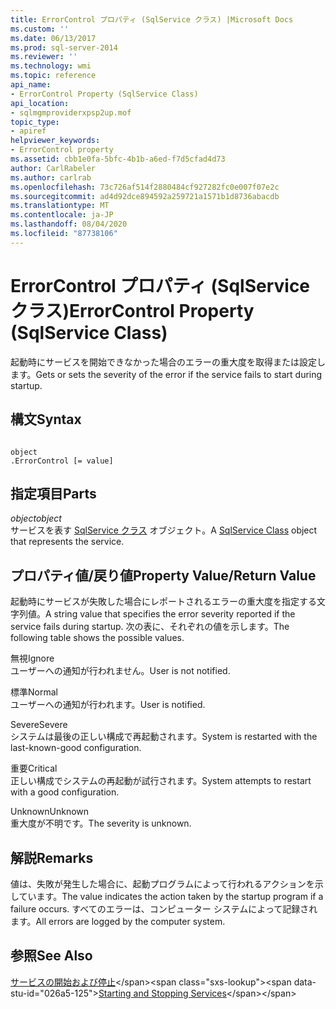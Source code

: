 ```yaml
---
title: ErrorControl プロパティ (SqlService クラス) |Microsoft Docs
ms.custom: ''
ms.date: 06/13/2017
ms.prod: sql-server-2014
ms.reviewer: ''
ms.technology: wmi
ms.topic: reference
api_name:
- ErrorControl Property (SqlService Class)
api_location:
- sqlmgmproviderxpsp2up.mof
topic_type:
- apiref
helpviewer_keywords:
- ErrorControl property
ms.assetid: cbb1e0fa-5bfc-4b1b-a6ed-f7d5cfad4d73
author: CarlRabeler
ms.author: carlrab
ms.openlocfilehash: 73c726af514f2880484cf927282fc0e007f07e2c
ms.sourcegitcommit: ad4d92dce894592a259721a1571b1d8736abacdb
ms.translationtype: MT
ms.contentlocale: ja-JP
ms.lasthandoff: 08/04/2020
ms.locfileid: "87738106"
---
```

# <a name="errorcontrol-property-sqlservice-class"></a><span data-ttu-id="026a5-102">ErrorControl プロパティ (SqlService クラス)</span><span class="sxs-lookup"><span data-stu-id="026a5-102">ErrorControl Property (SqlService Class)</span></span>
  <span data-ttu-id="026a5-103">起動時にサービスを開始できなかった場合のエラーの重大度を取得または設定します。</span><span class="sxs-lookup"><span data-stu-id="026a5-103">Gets or sets the severity of the error if the service fails to start during startup.</span></span>  
  
## <a name="syntax"></a><span data-ttu-id="026a5-104">構文</span><span class="sxs-lookup"><span data-stu-id="026a5-104">Syntax</span></span>  
  
```  
  
object  
.ErrorControl [= value]  
```  
  
## <a name="parts"></a><span data-ttu-id="026a5-105">指定項目</span><span class="sxs-lookup"><span data-stu-id="026a5-105">Parts</span></span>  
 <span data-ttu-id="026a5-106">*object*</span><span class="sxs-lookup"><span data-stu-id="026a5-106">*object*</span></span>  
 <span data-ttu-id="026a5-107">サービスを表す [SqlService クラス](sqlservice-class.md) オブジェクト。</span><span class="sxs-lookup"><span data-stu-id="026a5-107">A [SqlService Class](sqlservice-class.md) object that represents the service.</span></span>  
  
## <a name="property-valuereturn-value"></a><span data-ttu-id="026a5-108">プロパティ値/戻り値</span><span class="sxs-lookup"><span data-stu-id="026a5-108">Property Value/Return Value</span></span>  
 <span data-ttu-id="026a5-109">起動時にサービスが失敗した場合にレポートされるエラーの重大度を指定する文字列値。</span><span class="sxs-lookup"><span data-stu-id="026a5-109">A string value that specifies the error severity reported if the service fails during startup.</span></span> <span data-ttu-id="026a5-110">次の表に、それぞれの値を示します。</span><span class="sxs-lookup"><span data-stu-id="026a5-110">The following table shows the possible values.</span></span>  
  
 <span data-ttu-id="026a5-111">無視</span><span class="sxs-lookup"><span data-stu-id="026a5-111">Ignore</span></span>  
 <span data-ttu-id="026a5-112">ユーザーへの通知が行われません。</span><span class="sxs-lookup"><span data-stu-id="026a5-112">User is not notified.</span></span>  
  
 <span data-ttu-id="026a5-113">標準</span><span class="sxs-lookup"><span data-stu-id="026a5-113">Normal</span></span>  
 <span data-ttu-id="026a5-114">ユーザーへの通知が行われます。</span><span class="sxs-lookup"><span data-stu-id="026a5-114">User is notified.</span></span>  
  
 <span data-ttu-id="026a5-115">Severe</span><span class="sxs-lookup"><span data-stu-id="026a5-115">Severe</span></span>  
 <span data-ttu-id="026a5-116">システムは最後の正しい構成で再起動されます。</span><span class="sxs-lookup"><span data-stu-id="026a5-116">System is restarted with the last-known-good configuration.</span></span>  
  
 <span data-ttu-id="026a5-117">重要</span><span class="sxs-lookup"><span data-stu-id="026a5-117">Critical</span></span>  
 <span data-ttu-id="026a5-118">正しい構成でシステムの再起動が試行されます。</span><span class="sxs-lookup"><span data-stu-id="026a5-118">System attempts to restart with a good configuration.</span></span>  
  
 <span data-ttu-id="026a5-119">Unknown</span><span class="sxs-lookup"><span data-stu-id="026a5-119">Unknown</span></span>  
 <span data-ttu-id="026a5-120">重大度が不明です。</span><span class="sxs-lookup"><span data-stu-id="026a5-120">The severity is unknown.</span></span>  
  
## <a name="remarks"></a><span data-ttu-id="026a5-121">解説</span><span class="sxs-lookup"><span data-stu-id="026a5-121">Remarks</span></span>  
 <span data-ttu-id="026a5-122">値は、失敗が発生した場合に、起動プログラムによって行われるアクションを示しています。</span><span class="sxs-lookup"><span data-stu-id="026a5-122">The value indicates the action taken by the startup program if a failure occurs.</span></span> <span data-ttu-id="026a5-123">すべてのエラーは、コンピューター システムによって記録されます。</span><span class="sxs-lookup"><span data-stu-id="026a5-123">All errors are logged by the computer system.</span></span>  
  
## <a name="see-also"></a><span data-ttu-id="026a5-124">参照</span><span class="sxs-lookup"><span data-stu-id="026a5-124">See Also</span></span>  
 <span data-ttu-id="026a5-125">[サービスの開始および停止](https://technet.microsoft.com/library/ms174886\(v=sql.105\).aspx)</span><span class="sxs-lookup"><span data-stu-id="026a5-125">[Starting and Stopping Services](https://technet.microsoft.com/library/ms174886\(v=sql.105\).aspx)</span></span>  
  
  
